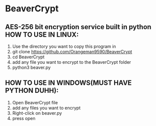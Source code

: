 # BeaverCrypt
AES-256 bit encryption service built in python
HOW TO USE IN LINUX:
---------------------
1. Use the directory you want to copy this program in
2. git clone https://github.com/Orangeman9590/BeaverCrypt
3. cd BeaverCrypt
4. add any file you want to encrypt to the BeaverCrypt folder
5. python3 beaver.py

HOW TO USE IN WINDOWS(MUST HAVE PYTHON DUHH):
---------------------
1. Open BeaverCrypt file
2. add any files you want to encrypt
3. Right-click on beaver.py
4. press open
